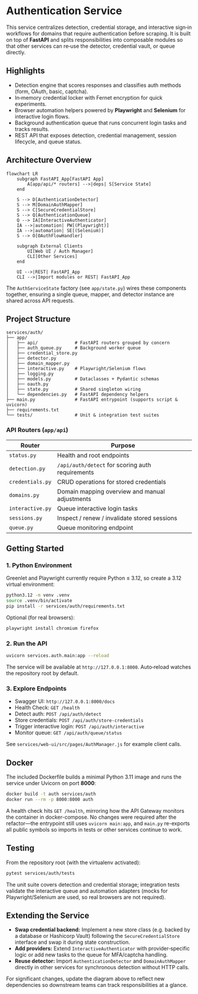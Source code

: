 # Authentication Service

This service centralizes detection, credential storage, and interactive sign‑in workflows for domains that require authentication before scraping. It is built on top of **FastAPI** and splits responsibilities into composable modules so that other services can re‑use the detector, credential vault, or queue directly.

## Highlights
- Detection engine that scores responses and classifies auth methods (form, OAuth, basic, captcha).
- In‑memory credential locker with Fernet encryption for quick experiments.
- Browser automation helpers powered by **Playwright** and **Selenium** for interactive login flows.
- Background authentication queue that runs concurrent login tasks and tracks results.
- REST API that exposes detection, credential management, session lifecycle, and queue status.

## Architecture Overview

```mermaid
flowchart LR
    subgraph FastAPI_App[FastAPI App]
        A[app/api/* routers] -->|deps| S[Service State]
    end

    S --> D[AuthenticationDetector]
    S --> M[DomainAuthMapper]
    S --> C[SecureCredentialStore]
    S --> Q[AuthenticationQueue]
    Q --> IA[InteractiveAuthenticator]
    IA -->|automation| PW[(Playwright)]
    IA -->|automation| SE[(Selenium)]
    S --> O[OAuthFlowHandler]

    subgraph External Clients
        UI[Web UI / Auth Manager]
        CLI[Other Services]
    end

    UI -->|REST| FastAPI_App
    CLI -->|Import modules or REST| FastAPI_App
```

The `AuthServiceState` factory (see `app/state.py`) wires these components together, ensuring a single queue, mapper, and detector instance are shared across API requests.

## Project Structure

```
services/auth/
├── app/
│   ├── api/              # FastAPI routers grouped by concern
│   ├── auth_queue.py     # Background worker queue
│   ├── credential_store.py
│   ├── detector.py
│   ├── domain_mapper.py
│   ├── interactive.py    # Playwright/Selenium flows
│   ├── logging.py
│   ├── models.py         # Dataclasses + Pydantic schemas
│   ├── oauth.py
│   ├── state.py          # Shared singleton wiring
│   └── dependencies.py   # FastAPI dependency helpers
├── main.py               # FastAPI entrypoint (supports script & uvicorn)
├── requirements.txt
└── tests/                # Unit & integration test suites
```

### API Routers (`app/api`)

| Router | Purpose |
|--------|---------|
| `status.py` | Health and root endpoints |
| `detection.py` | `/api/auth/detect` for scoring auth requirements |
| `credentials.py` | CRUD operations for stored credentials |
| `domains.py` | Domain mapping overview and manual adjustments |
| `interactive.py` | Queue interactive login tasks |
| `sessions.py` | Inspect / renew / invalidate stored sessions |
| `queue.py` | Queue monitoring endpoint |

## Getting Started

### 1. Python Environment

Greenlet and Playwright currently require Python ≤ 3.12, so create a 3.12 virtual environment:

```bash
python3.12 -m venv .venv
source .venv/bin/activate
pip install -r services/auth/requirements.txt
```

Optional (for real browsers):

```bash
playwright install chromium firefox
```

### 2. Run the API

```bash
uvicorn services.auth.main:app --reload
```

The service will be available at `http://127.0.0.1:8000`. Auto‑reload watches the repository root by default.

### 3. Explore Endpoints

- Swagger UI: `http://127.0.0.1:8000/docs`
- Health Check: `GET /health`
- Detect auth: `POST /api/auth/detect`
- Store credentials: `POST /api/auth/store-credentials`
- Trigger interactive login: `POST /api/auth/interactive`
- Monitor queue: `GET /api/auth/queue/status`

See `services/web-ui/src/pages/AuthManager.js` for example client calls.

## Docker

The included Dockerfile builds a minimal Python 3.11 image and runs the service
under Uvicorn on port **8000**:

```bash
docker build -t auth services/auth
docker run --rm -p 8000:8000 auth
```

A health check hits `GET /health`, mirroring how the API Gateway monitors the
container in docker-compose. No changes were required after the refactor—the
entrypoint still uses `uvicorn main:app`, and `main.py` re-exports all public
symbols so imports in tests or other services continue to work.

## Testing

From the repository root (with the virtualenv activated):

```bash
pytest services/auth/tests
```

The unit suite covers detection and credential storage; integration tests validate the interactive queue and automation adapters (mocks for Playwright/Selenium are used, so real browsers are not required).

## Extending the Service

- **Swap credential backend:** Implement a new store class (e.g. backed by a database or Hashicorp Vault) following the `SecureCredentialStore` interface and swap it during state construction.
- **Add providers:** Extend `InteractiveAuthenticator` with provider‑specific logic or add new tasks to the queue for MFA/captcha handling.
- **Reuse detector:** Import `AuthenticationDetector` and `DomainAuthMapper` directly in other services for synchronous detection without HTTP calls.

For significant changes, update the diagram above to reflect new dependencies so downstream teams can track responsibilities at a glance.
